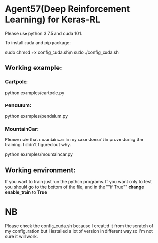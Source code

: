 # Agent57(Deep Reinforcement Learning) for Keras-RL
Please use python 3.7.5 and cuda 10.1.

To install cuda and pip package:

sudo chmod +x config_cuda.sh\n
sudo ./config_cuda.sh


## Working example:

### Cartpole:

python examples/cartpole.py

### Pendulum:

python examples/pendulum.py

### MountainCar:
Please note that mountaincar in my case doesn't improve during the training. I didn't figured out why.

python examples/mountaincar.py

## Working environment:

If you want to train just run the python programs. If you want only to test you should go to the bottom of the file, and in the ""if True"" **change enable_train** to **True**

# NB
Please check the config_cuda.sh because I created it from the scratch of my configuration but I installed a lot of version in different way so I'm not sure it will work.

